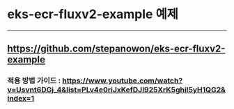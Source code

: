 # eks-ecr-fluxv2-example 예제
---
## https://github.com/stepanowon/eks-ecr-fluxv2-example

### 적용 방법 가이드 : https://www.youtube.com/watch?v=Usvnt6DGj_4&list=PLv4e0riJxKefDJl925XrK5ghiI5yH1QG2&index=1
